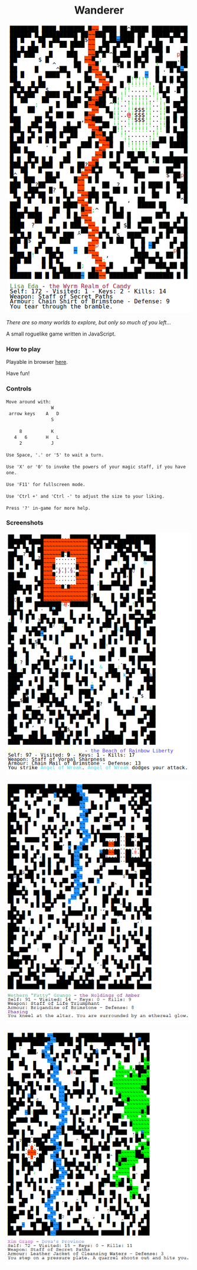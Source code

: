 <div align="center">

# Wanderer

![Screenshot](doc/w1.png)
</div>

_There are so many worlds to explore, but only so much of you left..._

A small roguelike game written in JavaScript.

### How to play

Playable in browser [here](https://red-kangaroo.github.io/wanderer/ "Wanderer").

Have fun!

### Controls

```
Move around with:
                 W
 arrow keys    A   D
                 S

     8           K
   4   6       H   L
     2           J

Use Space, '.' or '5' to wait a turn.

Use 'X' or '0' to invoke the powers of your magic staff, if you have one.

Use 'F11' for fullscreen mode.

Use 'Ctrl +' and 'Ctrl -' to adjust the size to your liking.

Press '?' in-game for more help.
```

### Screenshots
<div align="center">

![Screenshot](doc/w2.png)

![Screenshot](doc/w3.png)

![Screenshot](doc/w4.png)

</div>
